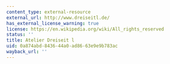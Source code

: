 ```yaml
---
content_type: external-resource
external_url: http://www.dreiseitl.de/
has_external_license_warning: true
license: https://en.wikipedia.org/wiki/All_rights_reserved
status: ''
title: Atelier Dreiseit l
uid: 0a874abd-8436-44a0-ad86-63e9e9b783ac
wayback_url: ''
---
```

